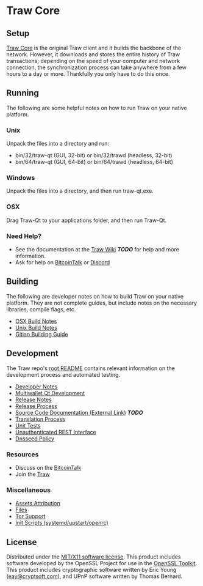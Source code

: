 Traw Core
=====================

Setup
---------------------
[Traw Core](http://traw.io) is the original Traw client and it builds the backbone of the network. However, it downloads and stores the entire history of Traw transactions; depending on the speed of your computer and network connection, the synchronization process can take anywhere from a few hours to a day or more. Thankfully you only have to do this once.

Running
---------------------
The following are some helpful notes on how to run Traw on your native platform.

### Unix

Unpack the files into a directory and run:

- bin/32/traw-qt (GUI, 32-bit) or bin/32/trawd (headless, 32-bit)
- bin/64/traw-qt (GUI, 64-bit) or bin/64/trawd (headless, 64-bit)

### Windows

Unpack the files into a directory, and then run traw-qt.exe.

### OSX

Drag Traw-Qt to your applications folder, and then run Traw-Qt.

### Need Help?

* See the documentation at the [Traw Wiki](https://en.bitcoin.it/wiki/Main_Page) ***TODO***
for help and more information.
* Ask for help on [BitcoinTalk](https://bitcointalk.org/index.php?topic=1262920.0) or [Discord](https://discord.gg/wcKCrWW) 


Building
---------------------
The following are developer notes on how to build Traw on your native platform. They are not complete guides, but include notes on the necessary libraries, compile flags, etc.

- [OSX Build Notes](build-osx.md)
- [Unix Build Notes](build-unix.md)
- [Gitian Building Guide](gitian-building.md)

Development
---------------------
The Traw repo's [root README](https://github.com/BitcoinGOAT/Traw/blob/master/doc/README.md) contains relevant information on the development process and automated testing.

- [Developer Notes](developer-notes.md)
- [Multiwallet Qt Development](multiwallet-qt.md)
- [Release Notes](release-notes.md)
- [Release Process](release-process.md)
- [Source Code Documentation (External Link)](https://dev.visucore.com/bitcoin/doxygen/) ***TODO***
- [Translation Process](translation_process.md)
- [Unit Tests](unit-tests.md)
- [Unauthenticated REST Interface](REST-interface.md)
- [Dnsseed Policy](dnsseed-policy.md)

### Resources

* Discuss on the [BitcoinTalk](https://bitcointalk.org/index.php?topic=1262920.0)
* Join the [Traw](https://traw.io)

### Miscellaneous
- [Assets Attribution](assets-attribution.md)
- [Files](files.md)
- [Tor Support](tor.md)
- [Init Scripts (systemd/upstart/openrc)](init.md)

License
---------------------
Distributed under the [MIT/X11 software license](http://www.opensource.org/licenses/mit-license.php).
This product includes software developed by the OpenSSL Project for use in the [OpenSSL Toolkit](https://www.openssl.org/). This product includes
cryptographic software written by Eric Young ([eay@cryptsoft.com](mailto:eay@cryptsoft.com)), and UPnP software written by Thomas Bernard.
